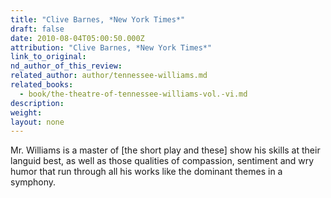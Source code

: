 ```yaml
---
title: "Clive Barnes, *New York Times*"
draft: false
date: 2010-08-04T05:00:50.000Z
attribution: "Clive Barnes, *New York Times*"
link_to_original:
nd_author_of_this_review:
related_author: author/tennessee-williams.md
related_books:
  - book/the-theatre-of-tennessee-williams-vol.-vi.md
description:
weight:
layout: none
---
```

Mr. Williams is a master of [the short play and these] show his skills at their languid best, as well as those qualities of compassion, sentiment and wry humor that run through all his works like the dominant themes in a symphony.

